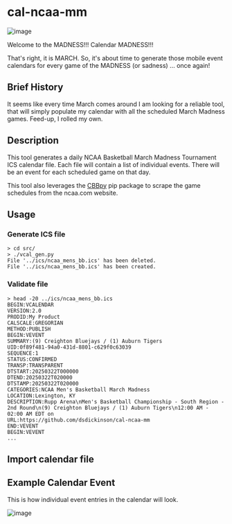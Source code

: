 # cal-ncaa-mm

![image](https://github.com/user-attachments/assets/5079cef3-3fae-4b41-8fa0-25c3942fcd37)

Welcome to the MADNESS!!!
Calendar MADNESS!!!

That's right, it is MARCH. So, it's about time to generate those mobile event calendars for every game of the MADNESS (or sadness) ... once again!

## Brief History

It seems like every time March comes around I am looking for a reliable tool, that will simply populate my calendar with all the scheduled March Madness games. Feed-up, I rolled my own.

## Description
This tool generates a daily NCAA Basketball March Madness Tournament ICS calendar file. Each file will contain a list of individual events. There will be an event for each scheduled game on that day.

This tool also leverages the [CBBpy](https://pypi.org/project/CBBpy/) pip package to scrape the game schedules from the ncaa.com website.

## Usage 

### Generate ICS file
```
> cd src/
> ./vcal_gen.py
File '../ics/ncaa_mens_bb.ics' has been deleted.
File '../ics/ncaa_mens_bb.ics' has been created.
```

### Validate file
```
> head -20 ../ics/ncaa_mens_bb.ics
BEGIN:VCALENDAR
VERSION:2.0
PRODID:My Product
CALSCALE:GREGORIAN
METHOD:PUBLISH
BEGIN:VEVENT
SUMMARY:(9) Creighton Bluejays / (1) Auburn Tigers
UID:0f89f481-94a0-431d-8801-c629f0c63039
SEQUENCE:1
STATUS:CONFIRMED
TRANSP:TRANSPARENT
DTSTART:20250322T000000
DTEND:20250322T020000
DTSTAMP:20250322T020000
CATEGORIES:NCAA Men's Basketball March Madness
LOCATION:Lexington, KY
DESCRIPTION:Rupp Arena\nMen's Basketball Championship - South Region - 2nd Round\n(9) Creighton Bluejays / (1) Auburn Tigers\n12:00 AM - 02:00 AM EDT on
URL:https://github.com/dsdickinson/cal-ncaa-mm
END:VEVENT
BEGIN:VEVENT
...
```

## Import calendar file

## Example Calendar Event

This is how individual event entries in the calendar will look.

![image](https://github.com/user-attachments/assets/1497caec-0277-46ea-93aa-51341a9088f3)
